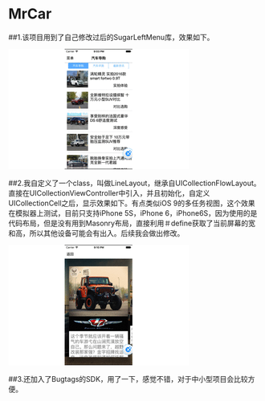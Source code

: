 # MrCar
##1.该项目用到了自己修改过后的SugarLeftMenu库，效果如下。

![侧边栏](https://github.com/Sugarjunfeng/MrCar/blob/master/Mr.Car/picture/Demo.gif)

##2.我自定义了一个class，叫做LineLayout，继承自UICollectionFlowLayout。直接在UICollectionViewController中引入，并且初始化，自定义UICollectionCell之后，显示效果如下。有点类似iOS 9的多任务视图，这个效果在模拟器上测试，目前只支持iPhone 5S，iPhone 6，iPhone6S，因为使用的是代码布局，但是没有用到Masonry布局，直接利用＃define获取了当前屏幕的宽和高，所以其他设备可能会有出入。后续我会做出修改。

![效果](https://github.com/Sugarjunfeng/MrCar/blob/master/Mr.Car/picture/sliding.gif)


##3.还加入了Bugtags的SDK，用了一下，感觉不错，对于中小型项目会比较方便。
